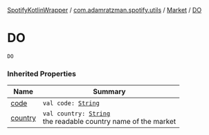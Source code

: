 [SpotifyKotlinWrapper](../../index.md) / [com.adamratzman.spotify.utils](../index.md) / [Market](index.md) / [DO](./-d-o.md)

# DO

`DO`

### Inherited Properties

| Name | Summary |
|---|---|
| [code](code.md) | `val code: `[`String`](https://kotlinlang.org/api/latest/jvm/stdlib/kotlin/-string/index.html) |
| [country](country.md) | `val country: `[`String`](https://kotlinlang.org/api/latest/jvm/stdlib/kotlin/-string/index.html)<br>the readable country name of the market |
